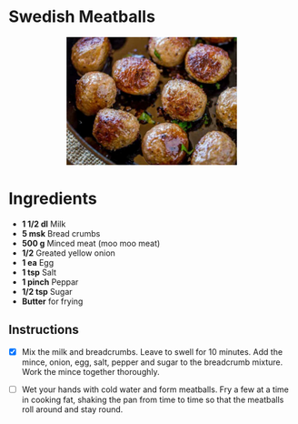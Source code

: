 # Swedish Meatballs

<center><img src="meatballs.jpg" alt="drawing" style="width:300px;"/></center>


# Ingredients

- **1 1/2 dl** Milk
- **5 msk** Bread crumbs
- **500 g** Minced meat (moo moo meat)
- **1/2** Greated yellow onion
- **1 ea**  Egg
- **1 tsp** Salt
- **1 pinch** Peppar
- **1/2 tsp** Sugar
- **Butter** for frying


## Instructions

- [x] Mix the milk and breadcrumbs. Leave to swell for 10 minutes. Add the mince, onion, egg, salt, pepper and sugar to the breadcrumb mixture.  Work the mince together thoroughly.
  
- [ ] Wet your hands with cold water and form meatballs. Fry a few at a time in cooking fat, shaking the pan from time to time so that the meatballs roll around and stay round.

